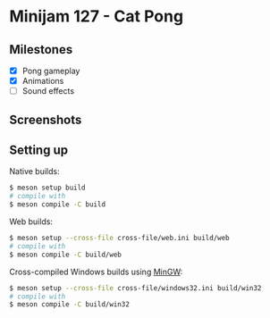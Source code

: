 # Minijam 127 - Cat Pong

## Milestones

- [x] Pong gameplay
- [x] Animations
- [ ] Sound effects

## Screenshots

## Setting up
Native builds:
```sh
$ meson setup build
# compile with
$ meson compile -C build
```

Web builds:
```sh
$ meson setup --cross-file cross-file/web.ini build/web
# compile with
$ meson compile -C build/web
```

Cross-compiled Windows builds using [MinGW](http://mingw.org):
```sh
$ meson setup --cross-file cross-file/windows32.ini build/win32
# compile with
$ meson compile -C build/win32
```

